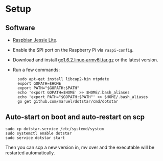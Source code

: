 # Setup

## Software

- [Raspbian Jessie Lite](https://www.raspberrypi.org/downloads/raspbian/).
- Enable the SPI port on the Raspberry Pi via `raspi-config`.
- Download and install [go1.6.2.linux-armv6l.tar.gz](https://golang.org/dl/) or
  the latest version.
- Run a few commands:

        sudo apt-get install libcap2-bin ntpdate
        export GOPATH=$HOME
        export PATH="$GOPATH:$PATH"
        echo 'export GOPATH=$HOME' >> $HOME/.bash_aliases
        echo 'export PATH="$GOPATH:$PATH"' >> $HOME/.bash_aliases
        go get github.com/maruel/dotstar/cmd/dotstar


## Auto-start on boot and auto-restart on scp

    sudo cp dotstar.service /etc/systemd/system
    sudo systemctl enable dotstar
    sudo service dotstar start

Then you can scp a new version in, mv over and the executable will be restarted
automatically.
